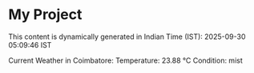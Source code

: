 # My Project

This content is dynamically generated in Indian Time (IST): 2025-09-30 05:09:46 IST


Current Weather in Coimbatore:
Temperature: 23.88 °C
Condition: mist
